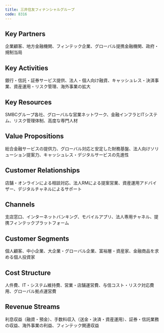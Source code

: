 ```yaml
---
title: 三井住友フィナンシャルグループ
code: 8316
---
```


## Key Partners
企業顧客、地方金融機関、フィンテック企業、グローバル提携金融機関、政府・規制当局

## Key Activities
銀行・信託・証券サービス提供、法人・個人向け融資、キャッシュレス・決済事業、資産運用・リスク管理、海外事業の拡大

## Key Resources
SMBCグループ各社、グローバルな営業ネットワーク、金融インフラとITシステム、リスク管理体制、高度な専門人材

## Value Propositions
総合金融サービスの提供力、グローバル対応と安定した財務基盤、法人向けソリューション提案力、キャッシュレス・デジタルサービスの先進性

## Customer Relationships
店舗・オンラインによる相談対応、法人RMによる提案営業、資産運用アドバイザー、デジタルチャネルによるサポート

## Channels
支店窓口、インターネットバンキング、モバイルアプリ、法人専用チャネル、提携フィンテックプラットフォーム

## Customer Segments
個人顧客、中小企業、大企業・グローバル企業、富裕層・資産家、金融商品を求める個人投資家

## Cost Structure
人件費、IT・システム維持費、営業・店舗運営費、与信コスト・リスク対応費用、グローバル拠点運営費

## Revenue Streams
利息収益（融資・預金）、手数料収入（送金・決済・資産運用）、証券・信託業務の収益、海外事業の利益、フィンテック関連収益
